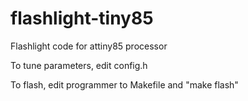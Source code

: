 # flashlight-tiny85

Flashlight code for attiny85 processor

To tune parameters, edit config.h

To flash, edit programmer to Makefile and "make flash"
